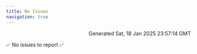 ```yaml
---
title: No Issues
navigation: true
---
```


<p style="text-align:right;color:#cccs">
Generated Sat, 18 Jan 2025 23:57:14 GMT
</p>
<p>✅ No issues to report ✅</p>



